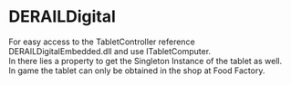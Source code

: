 # DERAILDigital

For easy access to the TabletController reference DERAILDigitalEmbedded.dll and use ITabletComputer.  
In there lies a property to get the Singleton Instance of the tablet as well.  
In game the tablet can only be obtained in the shop at Food Factory. 
